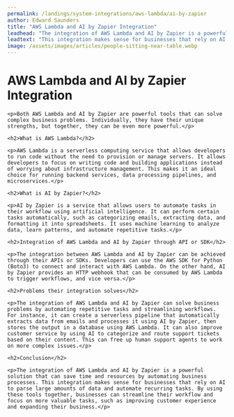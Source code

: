 ```yaml
---
permalink: /landings/system-integrations/aws-lambda/ai-by-zapier
author: Edward Saunders
title: "AWS Lambda and AI by Zapier Integration"
leadhead: "The integration of AWS Lambda and AI by Zapier is a powerful solution that can save time and resources by automating business processes"
leadtext: "This integration makes sense for businesses that rely on AI to parse large amounts of data and automate recurring tasks. By using these tools together, businesses can streamline their workflow and focus on more valuable tasks, such as improving customer experience and expanding their business."
image: /assets/images/articles/people-sitting-near-table.webp
---
```

<div class="arttext">	<h1>AWS Lambda and AI by Zapier Integration</h1>

	<p>Both AWS Lambda and AI by Zapier are powerful tools that can solve complex business problems. Individually, they have their unique strengths, but together, they can be even more powerful.</p>

	<h2>What is AWS Lambda?</h2>

	<p>AWS Lambda is a serverless computing service that allows developers to run code without the need to provision or manage servers. It allows developers to focus on writing code and building applications instead of worrying about infrastructure management. This makes it an ideal choice for running backend services, data processing pipelines, and microservices.</p>

	<h2>What is AI by Zapier?</h2>

	<p>AI by Zapier is a service that allows users to automate tasks in their workflow using artificial intelligence. It can perform certain tasks automatically, such as categorizing emails, extracting data, and formatting it into spreadsheets. It uses machine learning to analyze data, learn patterns, and automate repetitive tasks.</p>

	<h2>Integration of AWS Lambda and AI by Zapier through API or SDK</h2>

	<p>The integration between AWS Lambda and AI by Zapier can be achieved through their APIs or SDKs. Developers can use the AWS SDK for Python (Boto3) to connect and interact with AWS Lambda. On the other hand, AI by Zapier provides an HTTP webhook that can be consumed by AWS Lambda to trigger workflows, and vice versa.</p>

	<h2>Problems their integration solves</h2>

	<p>The integration of AWS Lambda and AI by Zapier can solve business problems by automating repetitive tasks and streamlining workflows. For instance, it can create a serverless pipeline that automatically extracts data from emails and processes it using AI by Zapier, then stores the output in a database using AWS Lambda. It can also improve customer service by using AI to categorize and route support tickets based on their content. This can free up human support agents to work on more complex issues.</p>

	<h2>Conclusion</h2>

	<p>The integration of AWS Lambda and AI by Zapier is a powerful solution that can save time and resources by automating business processes. This integration makes sense for businesses that rely on AI to parse large amounts of data and automate recurring tasks. By using these tools together, businesses can streamline their workflow and focus on more valuable tasks, such as improving customer experience and expanding their business.</p>

</div>